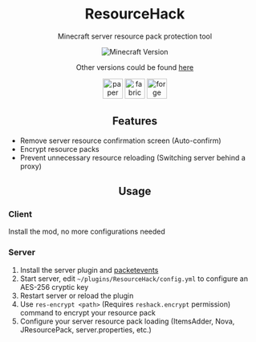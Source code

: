 <div align="center">
<h1>ResourceHack</h1>
Minecraft server resource pack protection tool

![Minecraft Version](https://img.shields.io/badge/Minecraft_Version-1.18.1-green?style=for-the-badge)

Other versions could be found [here](https://github.com/afn-ArcNode/ResourceHack/branches)

<img alt="paper" height="40" src="https://cdn.jsdelivr.net/npm/@intergrav/devins-badges@3/assets/compact/supported/paper_vector.svg">
<img alt="fabric" height="40" src="https://cdn.jsdelivr.net/npm/@intergrav/devins-badges@3/assets/compact/supported/fabric_vector.svg">
<img alt="forge" height="40" src="https://cdn.jsdelivr.net/npm/@intergrav/devins-badges@3/assets/compact/supported/forge_vector.svg">
</div>

<!-- Part: Features -->
<div align="center"><h2>Features</h2></div>

- Remove server resource confirmation screen (Auto-confirm)
- Encrypt resource packs
- Prevent unnecessary resource reloading (Switching server behind a proxy)

<!-- Part: Usage -->
<div align="center"><h2>Usage</h2></div>

### Client
Install the mod, no more configurations needed

### Server
1. Install the server plugin and [packetevents](https://github.com/retrooper/packetevents)
2. Start server, edit `~/plugins/ResourceHack/config.yml` to configure an AES-256 cryptic key
3. Restart server or reload the plugin
4. Use `res-encrypt <path>` (Requires `reshack.encrypt` permission) command to encrypt your resource pack
5. Configure your server resource pack loading (ItemsAdder, Nova, JResourcePack, server.properties, etc.)
